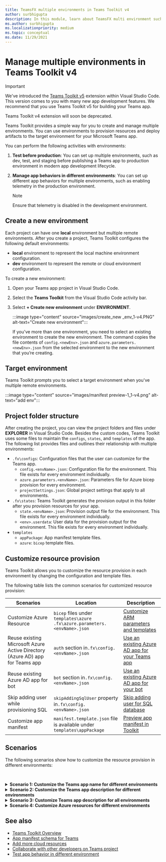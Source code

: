 ```yaml
---
title: TeamsFX multiple environments in Teams Toolkit v4   
author: surbhigupta
description: In this module, learn about TeamsFX multi environment such as, create a new environment, select target environment and more in Teams Toolkit v4.
ms.author: surbhigupta
ms.localizationpriority: medium
ms.topic: conceptual
ms.date: 11/29/2021
---
```


# Manage multiple environments in Teams Toolkit v4

> [!IMPORTANT]
>
> We've introduced the [Teams Toolkit v5](../teams-toolkit-fundamentals.md) extension within Visual Studio Code. This version comes to you with many new app development features. We recommend that you use Teams Toolkit v5 for building your Teams app.
>
> Teams Toolkit v4 extension will soon be deprecated.

 Teams Toolkit provides a simple way for you to create and manage multiple environments. You can use environments to provision resources and deploy artifacts to the target environment for your Microsoft Teams app.

 You can perform the following activities with environments:

1. **Test before production**: You can set up multiple environments, such as dev, test, and staging before publishing a Teams app to production environment in modern app development lifecycle.

2. **Manage app behaviors in different environments**: You can set up different app behaviors for multiple environments, such as enabling telemetry in the production environment.

   > [!NOTE]
   > Ensure that telemetry is disabled in the development environment.

## Create a new environment

Each project can have one **local** environment but multiple remote environments. After you create a project, Teams Toolkit configures the following default environments:

* **local** environment to represent the local machine environment configuration.
* **dev** environment to represent the remote or cloud environment configuration.

To create a new environment:

1. Open your Teams app project in Visual Studio Code.
2. Select the **Teams Toolkit** from the Visual Studio Code activity bar.
3. Select **+ Create new environment** under **ENVIRONMENT**.

   :::image type="content" source="images/create_new _env_1-v4.PNG" alt-text="Create new environment":::

   If you've more than one environment, you need to select an existing environment to create the new environment. The command copies the file contents of `config.<newEnv>.json` and `azure.parameters.<newEnv>.json` from the selected environment to the new environment that you’re creating.

## Target environment

Teams Toolkit prompts you to select a target environment when you've multiple remote environments.

:::image type="content" source="images/manifest preview-1_1-v4.png" alt-text="add env":::

## Project folder structure

After creating the project, you can view the project folders and files under **EXPLORER** in Visual Studio Code. Besides the custom codes, Teams Toolkit uses some files to maintain the `configs`, `states`, and `templates` of the app. The following list provides files and outlines their relationship with multiple environments:

* `.fx\configs`: Configuration files that the user can customize for the Teams app.
  * `config.<envName>.json`: Configuration file for the environment. This file exists for every environment individually.
  * `azure.parameters.<envName>.json`: Parameters file for Azure bicep provision for every environment.
  * `projectSettings.json`: Global project settings that apply to all environments.
* `.fx\states`: Teams Toolkit generates the provision output in this folder after you provision resources for your app.
  * `state.<envName>.json`: Provision output file for the environment. This file exists for every environment individually.
  * `<env>.userdata`: User data for the provision output for the environment. This file exists for every environment individually.
* `templates`
  * `appPackage`: App manifest template files.
  * `azure`: `bicep` template files.

## Customize resource provision

Teams Toolkit allows you to customize the resource provision in each environment by changing the configuration and template files.

The following table lists the common scenarios for customized resource provision:

| Scenarios | Location| Description |
| --- | --- | --- |
| Customize Azure Resource |`bicep` files under `templates\azure` `.fx\azure.parameters.<envName>.json` | [Customize ARM parameters and templates](provision.md#customize-arm-template-files) |
| Reuse existing Microsoft Azure Active Directory (Azure AD) app for Teams app | `auth` section in`.fx\config.<envName>.json`|  [Use an existing Azure AD app for your Teams app](provision.md#use-an-existing-azure-ad-app-for-your-teams-app) |
| Reuse existing Azure AD app for bot |`bot` section in`.fx\config.<envName>.json`| [Use an existing Azure AD app for your bot](provision.md#use-an-existing-azure-ad-app-for-your-bot) |
| Skip adding user while provisioning SQL |`skipAddingSqlUser` property in`.fx\config.<envName>.json`| [Skip adding user for SQL database](provision.md#skip-adding-user-for-sql-database) |
| Customize app manifest |`manifest.template.json` file is available under `templates\appPackage`| [Preview app manifest in Toolkit](TeamsFx-preview-and-customize-app-manifest.md)|

## Scenarios

The following scenarios show how to customize the resource provision in different environments:
<br>

<br><details>
<summary><b>Scenario 1: Customize the Teams app name for different environments
</b></summary>

You can set the Teams app name to `myapp(dev)` for the default environment **dev** and `myapp(staging)` for the staging environment, **staging**. Here, myapp denotes the name of your app project or app name.

Steps for customization:

1. Open the configuration file `.fx\configs\config.dev.json`.
2. Update the value of the property `manifest` > `appName` > `short` to `myapp(dev)`.

  The updates to `.fx\configs\config.dev.json` are:

  ```json
  {
      "$schema": "https://aka.ms/teamsfx-env-config-schema",
      "description": "You can customize the TeamsFx config for different environments.   Visit https://aka.ms/teamsfx-env-config to learn more about this.",
      "manifest": {
          "appName": {
              "short": "myapp(dev)"
              ...
          }
      }
      ...
  }
  ```

3. Create a new environment and name it **staging**, if a staging environment doesn't exist.
4. Open the configuration file `.fx\configs\config.staging.json`.
5. Update the value of the property manifest > appname > short to `myapp(staging)`.
6. Run provision command on **dev** and **staging** environments to update the app name in remote environments.

   > [!NOTE]
   > For more information on running provision command with Teams Toolkit, see [how to provision using Teams Toolkit in Microsoft Visual Studio Code](provision.md#provision-using-teams-toolkit-in-microsoft-visual-studio-code).

</details>

<details>
<summary><b>Scenario 2: Customize the Teams app description for different environments</b></summary>

You can define Teams app description for each environment:

* For the default environment **dev**, the description is **my app description for dev**.
* For the staging environment **staging**, the description is **my app description for staging**.

Follow these steps customizing the environment description:

1. Open the configuration file `.fx\configs\config.dev.json`.
2. Add a new property for `manifest` > `description` > `short` and enter its value as **my app description for dev**.

  The updates to `.fx\configs\config.dev.json` are:

  ```json
  {
      "$schema": "https://aka.ms/teamsfx-env-config-schema",
      "description": "You can customize the TeamsFx config for different environments.   Visit https://aka.ms/teamsfx-env-config to learn more about this.",
      "manifest": {
          ...
          "description": {
              "short": "`my app description for dev"
              ...
          }
      }
      ...
  }
  ```

3. Create a new environment and name it **staging**, if a staging environment doesn’t exist.
4. Open the configuration file `.fx\configs\config.staging.json`.
5. Add a new property as you did in config.dev.json and enter its value as **my app description for staging**.
6. Open Teams app manifest template `templates\appPackage\manifest.template.json`.
7. Update the value of property `description` > `short` to use the variable defined in configure files with braces. Use the  following syntax `{{config.manifest.description.short}}`.
  
    The updates to `manifest.template.json` are:

    ```json
    {
    "$schema": "https://developer.microsoft.com/en-us/json-schemas/teams/v1.11/MicrosoftTeams.schema.json",
    "manifestVersion": "1.11",
    "version": "1.0.0",
    ...
    "description": {
      "short": "{{config.manifest.description.short}}", 
      ...
    },
    ...

    }

    ```

8. Run provision command against **dev** and **staging** environments to update the app name in remote environments.

   > [!NOTE]
   > For more information on running provision command with Teams Toolkit, see [how to provision using Teams Toolkit in Microsoft Visual Studio Code](provision.md#provision-using-teams-toolkit-in-microsoft-visual-studio-code).

</details>

<details>
<summary><b>Scenario 3: Customize Teams app description for all environments</b></summary>

You can set the description of Teams app to **my app description** for all the environments.

Teams Toolkit shares the same Teams app manifest templates across all environments, you can update the description value in it for your target:

1. Open the Teams app manifest template `templates\appPackage\manifest.template.json`.
2. Update the value of the property `description` > `short` with the permanent string **my app description**.
  
    The updates to `manifest.template.json` are:

    ```json
    {
    "$schema": "https://developer.microsoft.com/en-us/json-schemas/teams/v1.11/MicrosoftTeams.schema.json",
    "manifestVersion": "1.11",
    "version": "1.0.0",
    ...
    "description": {
      "short": "my app description",
      ...
    },
    ...
    }

    ```

3. Run the provision command against all environments to update the app name in remote environments.

</details>

<details>
<summary><b>Scenario 4: Customize Azure resources for different environments</b></summary>

You can customize Azure resources provisioned for each environment. For example, edit the environment corresponding to `.fx\configs\azure.parameters.{env}.json` file to specify an Azure Function name.

For more information on Bicep template and parameter files, see [how to provision cloud resources](provision.md).
</details>

## See also

* [Teams Toolkit Overview](teams-toolkit-fundamentals.md)
* [App manifest schema for Teams](~/resources/schema/manifest-schema.md)
* [Add more cloud resources](add-resource-v4.md)
* [Collaborate with other developers on Teams project](TeamsFx-collaboration-v4.md)
* [Test app behavior in different environment](test-app-behavior-v4.md)
